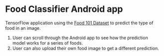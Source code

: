 # Food Classifier Android app

TensorFlow application using the [Food 101 Dataset](https://www.kaggle.com/dansbecker/food-101) to predict the type of food in an image.

1. User can scroll through the Android app to see how the prediction model works for a series of foods.
2. User can also upload their own food image to get a different prediction.
